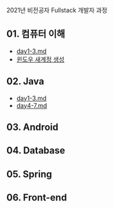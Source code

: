 2021년 비전공자 Fullstack 개발자 과정

## 01. 컴퓨터 이해
  - [day1-3.md](./day1_3/README.md)
  - [윈도우 새계정 생성](/01-Start/윈도우새계정.pdf)
  
## 02. Java
  - [day1-3.md](./day1_3/README.md)
  - [day4-7.md](./day4_7/README.md)

## 03. Android

## 04. Database

## 05. Spring

## 06. Front-end
